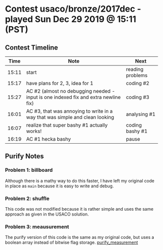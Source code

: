 # Contest usaco/bronze/2017dec - played Sun Dec 29 2019 @ 15:11 (PST)

## Contest Timeline

| Time | Note | Next |
|----|----|----|
15:11 | start | reading problems
15:17 | have plans for 2, 3, idea for 1 | coding #2
15:27 | AC #2 (almost no debugging needed - input is one indexed fix and extra newline fix) | coding #3
16:01 | AC #3, that was annoying to write in a way that was simple and clean looking | analysing #1
16:07 | realize that super bashy #1 actually works! | coding bashy #1
16:19 | AC #1 hecka bashy | pause

## Purify Notes

### Problem 1: billboard

Although there is a mathy way to do this faster, I have left my original code in place as `main` because it is easy to write and debug.

### Problem 2: shuffle

This code was not modified because it is rather simple and uses the same approach as given in the USACO solution.

### Problem 3: meausurement

The purify version of this code is the same as my original code, but uses a boolean array instead of bitwise flag storage. [purify_measurement](xmeasurement/xpurify_measurement.cpp)
